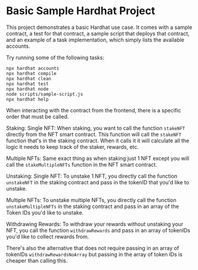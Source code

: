 # Basic Sample Hardhat Project

This project demonstrates a basic Hardhat use case. It comes with a sample contract, a test for that contract, a sample script that deploys that contract, and an example of a task implementation, which simply lists the available accounts.

Try running some of the following tasks:

```shell
npx hardhat accounts
npx hardhat compile
npx hardhat clean
npx hardhat test
npx hardhat node
node scripts/sample-script.js
npx hardhat help
```

When interacting with the contract from the frontend, there is a specific order that must be called.

Staking:
Single NFT: When staking, you want to call the function `stakeNFT` directly from the NFT smart contract.
This function will call the `stakeNFT` function that's in the staking contract.
When it calls it it will calculate all the logic it needs to keep track of the staker,
rewards, etc.

Multiple NFTs: Same exact thing as when staking just 1 NFT except you will call the `stakeMultipleNFTs`
function in the NFT smart contract.

Unstaking:
Single NFT: To unstake 1 NFT, you directly call the function `unstakeNFT` in the staking contract and pass in the tokenID that you'd like to unstake.

Multiple NFTs: To unstake multiple NFTs, you directly call the function `unstakeMultipleNFTs` in the staking contract and pass in an array of the Token IDs you'd like to unstake.

Withdrawing Rewards:
To withdraw your rewards without unstaking your NFT, you call the function `withdrawRewards` and pass in an array of tokenIDs you'd like to collect rewards from.

There's also the alternative that does not require passing in an array of tokenIDs `withdrawRewardsNoArray` but passing in the array of token IDs is cheaper than calling this.

